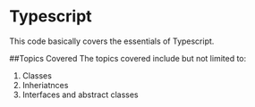 # Typescript

This code basically covers the essentials of Typescript. 

##Topics Covered
The topics covered include but not limited to:
1. Classes
2. Inheriatnces
3. Interfaces and abstract classes
